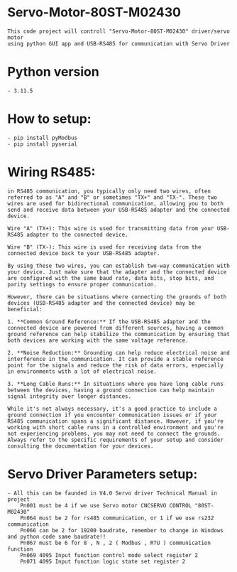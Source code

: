 # Servo-Motor-80ST-M02430

    This code project will controll "Servo-Motor-80ST-M02430" driver/servo motor
    using python GUI app and USB-RS485 for communication with Servo Driver

# Python version
    - 3.11.5    

# How to setup:
    - pip install pyModbus
    - pip install pyserial  

# Wiring RS485:
    in RS485 communication, you typically only need two wires, often referred to as "A" and "B" or sometimes "TX+" and "TX-". These two wires are used for bidirectional communication, allowing you to both send and receive data between your USB-RS485 adapter and the connected device.

    Wire "A" (TX+): This wire is used for transmitting data from your USB-RS485 adapter to the connected device.

    Wire "B" (TX-): This wire is used for receiving data from the connected device back to your USB-RS485 adapter.

    By using these two wires, you can establish two-way communication with your device. Just make sure that the adapter and the connected device are configured with the same baud rate, data bits, stop bits, and parity settings to ensure proper communication.

    However, there can be situations where connecting the grounds of both devices (USB-RS485 adapter and the connected device) may be beneficial:

    1. **Common Ground Reference:** If the USB-RS485 adapter and the connected device are powered from different sources, having a common ground reference can help stabilize the communication by ensuring that both devices are working with the same voltage reference.

    2. **Noise Reduction:** Grounding can help reduce electrical noise and interference in the communication. It can provide a stable reference point for the signals and reduce the risk of data errors, especially in environments with a lot of electrical noise.

    3. **Long Cable Runs:** In situations where you have long cable runs between the devices, having a ground connection can help maintain signal integrity over longer distances.

    While it's not always necessary, it's a good practice to include a ground connection if you encounter communication issues or if your RS485 communication spans a significant distance. However, if you're working with short cable runs in a controlled environment and you're not experiencing problems, you may not need to connect the grounds. Always refer to the specific requirements of your setup and consider consulting the documentation for your devices.

# Servo Driver Parameters setup:
    - All this can be faunded in V4.0 Servo driver Technical Manual in project
        Pn001 must be 4 if we use Servo motor CNCSERVO CONTROL "80ST-M02430"
        Pn064 must be 2 for rs485 communication, or 1 if we use rs232 communication
        Pn066 can be 2 for 19200 baudrate, remember to change in Windows and python code same baudrate!!
        Pn067 must be 6 for 8 , N , 2 ( Modbus , RTU ) communication function 
        Pn069 4095 Input function control mode select register 2   
        Pn071 4095 Input function logic state set register 2